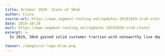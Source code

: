 ```yaml
---
title: October 2019- State of SRv6
author: Cisco
source-url: https://www.segment-routing.net/updates-20191029-srv6-state/
date: 2019-10-29
eurl: https://www.segment-routing.net/updates-20191029-srv6-state/
excerpt: >-
  In 2019, SRv6 gained solid customer traction with noteworthy live deployments. The authors of the key SRv6 documents (SRH and Net-PGM) provide an update on the State of SRv6. 

teaser: /images/sr-logo-blue.png
---
```

